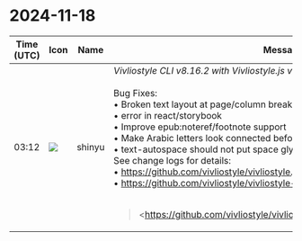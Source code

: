 # 2024-11-18

|Time (UTC)|Icon|Name|Message|
|---|---|---|---|
|03:12|![](https://avatars.slack-edge.com/2018-04-27/354445776386_e258f5ed5ba887b08668_72.jpg)|shinyu|*Vivliostyle CLI v8.16.2 with Vivliostyle.js v2.30.6 Released!*<br><br>Bug Fixes:<br>• Broken text layout at page/column break<br>• error in react/storybook<br>• Improve epub:noteref/footnote support<br>• Make Arabic letters look connected before and after break at soft hyphen<br>• text-autospace should not put space glyph in PDF<br>See change logs for details:<br>• <https://github.com/vivliostyle/vivliostyle.js/blob/master/CHANGELOG.md><br>• <https://github.com/vivliostyle/vivliostyle-cli/blob/main/CHANGELOG.md><br><br><blockquote><https://github.com/vivliostyle/vivliostyle.js/blob/master/CHANGELOG.md | CHANGELOG.md></blockquote><br><blockquote><https://github.com/vivliostyle/vivliostyle-cli/blob/main/CHANGELOG.md | CHANGELOG.md></blockquote>|
